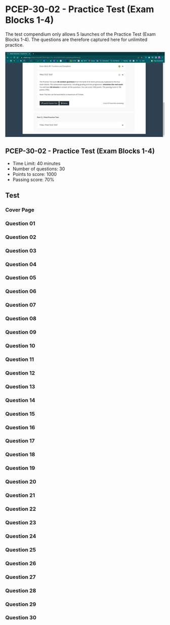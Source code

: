 # PCEP-30-02 - Practice Test (Exam Blocks 1-4)

The test compendium only allows 5 launches of the Practice Test (Exam Blocks 1-4). The questions are therefore captured here for unlimited practice.&#x20;

![](<../../.gitbook/assets/Practice Test.png>)

## PCEP-30-02 - Practice Test (Exam Blocks 1-4)

* Time Limit: 40 minutes&#x20;
* Number of questions: 30
* Points to score: 1000
* Passing score: 70%

## Test

### Cover Page



### Question 01



### Question 02



### Question 03



### Question 04



### Question 05



### Question 06



### Question 07



### Question 08



### Question 09



### Question 10



### Question 11



### Question 12



### Question 13



### Question 14



### Question 15



### Question 16



### Question 17



### Question 18



### Question 19



### Question 20



### Question 21



### Question 22



### Question 23



### Question 24



### Question 25



### Question 26



### Question 27



### Question 28



### Question 29



### Question 30



